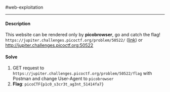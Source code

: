 #web-exploitation
<hr>

#### Description

This website can be rendered only by **picobrowser**, go and catch the flag! `https://jupiter.challenges.picoctf.org/problem/50522/` ([link](https://jupiter.challenges.picoctf.org/problem/50522/)) or http://jupiter.challenges.picoctf.org:50522

#### Solve
1. GET request to `https://jupiter.challenges.picoctf.org/problem/50522/flag` with Postman and change User-Agent to `picobrowser`
2. **Flag**: `picoCTF{p1c0_s3cr3t_ag3nt_51414fa7}`